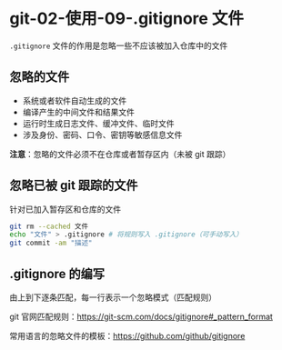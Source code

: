 # git-02-使用-09-.gitignore 文件

`.gitignore` 文件的作用是忽略一些不应该被加入仓库中的文件

## 忽略的文件

- 系统或者软件自动生成的文件
- 编译产生的中间文件和结果文件
- 运行时生成日志文件、缓冲文件、临时文件
- 涉及身份、密码、口令、密钥等敏感信息文件

**注意**：忽略的文件必须不在仓库或者暂存区内（未被 git 跟踪）

## 忽略已被 git 跟踪的文件

针对已加入暂存区和仓库的文件

```bash
git rm --cached 文件
echo "文件" > .gitignore # 将规则写入 .gitignore（可手动写入）
git commit -am "描述"
```

## .gitignore 的编写

由上到下逐条匹配，每一行表示一个忽略模式（匹配规则）

git 官网匹配规则：<https://git-scm.com/docs/gitignore#_pattern_format>

常用语言的忽略文件的模板：<https://github.com/github/gitignore>
